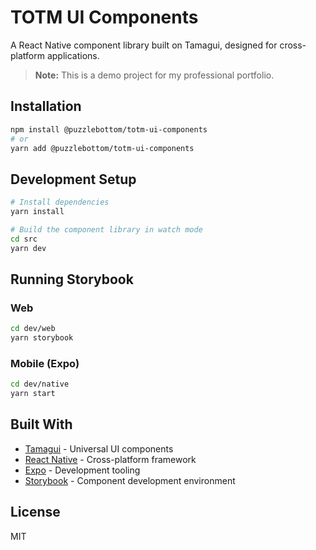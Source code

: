 # TOTM UI Components

A React Native component library built on Tamagui, designed for cross-platform applications.

> **Note:** This is a demo project for my professional portfolio.

## Installation

```bash
npm install @puzzlebottom/totm-ui-components
# or
yarn add @puzzlebottom/totm-ui-components
```

## Development Setup

```bash
# Install dependencies
yarn install

# Build the component library in watch mode
cd src
yarn dev
```

## Running Storybook

### Web

```bash
cd dev/web
yarn storybook
```

### Mobile (Expo)

```bash
cd dev/native
yarn start
```

## Built With

- [Tamagui](https://tamagui.dev/) - Universal UI components
- [React Native](https://reactnative.dev/) - Cross-platform framework
- [Expo](https://expo.dev/) - Development tooling
- [Storybook](https://storybook.js.org/) - Component development environment

## License

MIT

